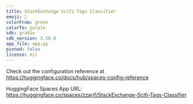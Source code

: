 ```yaml
---
title: StackExchange Scifi Tags Classifier
emoji: 🏢
colorFrom: green
colorTo: purple
sdk: gradio
sdk_version: 3.50.0
app_file: app.py
pinned: false
license: mit
---
```


Check out the configuration reference at https://huggingface.co/docs/hub/spaces-config-reference

HuggingFace Spaces App URL: https://huggingface.co/spaces/zzarif/StackExchange-Scifi-Tags-Classifier